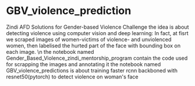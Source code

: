 # GBV_violence_prediction
 Zindi AFD Solutions for Gender-based Violence Challenge
the idea is about detecting violence using computer vision and deep learning: In fact, at fisrt we scraped images of women-victims of violence- and unviolenced women, then labelised the hurted part of the face with bounding box on each image. \n
 the notebook named Gender_Based_Violence_zindi_mentorship_program contain the code used for scrapping the images and annotating it 
 the notebook named GBV_violence_predictions is about training faster rcnn backboned with resnet50(pytorch) to detect violence on woman's face 
